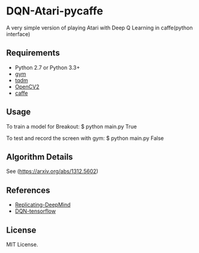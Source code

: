 # DQN-Atari-pycaffe
A very simple version of playing Atari with Deep Q Learning in caffe(python interface)


## Requirements

- Python 2.7 or Python 3.3+
- [gym](https://github.com/openai/gym)
- [tqdm](https://github.com/tqdm/tqdm)
- [OpenCV2](http://opencv.org/)
- [caffe](http://caffe.berkeleyvision.org/)

## Usage
To train a model for Breakout:
    $ python main.py True

To test and record the screen with gym:
    $ python main.py False

## Algorithm Details
See (https://arxiv.org/abs/1312.5602)

## References

- [Replicating-DeepMind](https://github.com/kristjankorjus/Replicating-DeepMind)
- [DQN-tensorflow](https://github.com/devsisters/DQN-tensorflow/)


## License

MIT License.
